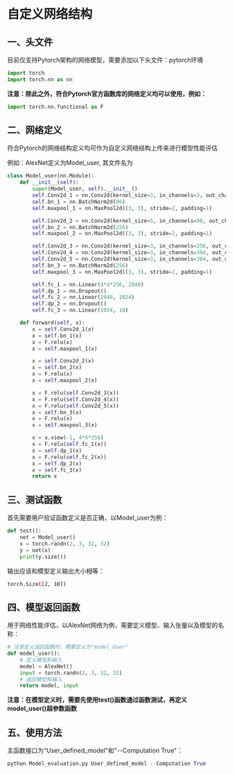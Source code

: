 # 自定义网络结构

## 一、头文件

目前仅支持Pytorch架构的网络模型，需要添加以下头文件：pytorch环境

``` python
import torch
import torch.nn as nn
```
**注意：除此之外，符合Pytorch官方函数库的网络定义均可以使用，例如：**
``` python
import torch.nn.functional as F
```

## 二、网络定义

符合Pytorch的网络结构定义均可作为自定义网络结构上传来进行模型性能评估

例如：AlexNet定义为Model_user, 其文件名为
``` python
class Model_user(nn.Module):
    def __init__(self):
        super(Model_user, self).__init__()
        self.Conv2d_1 = nn.Conv2d(kernel_size=3, in_channels=3, out_channels=96, padding=1)
        self.bn_1 = nn.BatchNorm2d(96)
        self.maxpool_1 = nn.MaxPool2d((3, 3), stride=2, padding=1)

        self.Conv2d_2 = nn.Conv2d(kernel_size=5, in_channels=96, out_channels=256, padding=2)
        self.bn_2 = nn.BatchNorm2d(256)
        self.maxpool_2 = nn.MaxPool2d((3, 3), stride=2, padding=1)

        self.Conv2d_3 = nn.Conv2d(kernel_size=3, in_channels=256, out_channels=384, padding=1)
        self.Conv2d_4 = nn.Conv2d(kernel_size=3, in_channels=384, out_channels=384, padding=1)
        self.Conv2d_5 = nn.Conv2d(kernel_size=3, in_channels=384, out_channels=256, padding=1)
        self.bn_3 = nn.BatchNorm2d(256)
        self.maxpool_3 = nn.MaxPool2d((3, 3), stride=2, padding=1)

        self.fc_1 = nn.Linear(4*4*256, 2048)
        self.dp_1 = nn.Dropout()
        self.fc_2 = nn.Linear(2048, 1024)
        self.dp_2 = nn.Dropout()
        self.fc_3 = nn.Linear(1024, 10)

    def forward(self, x):
        x = self.Conv2d_1(x)
        x = self.bn_1(x)
        x = F.relu(x)
        x = self.maxpool_1(x)

        x = self.Conv2d_2(x)
        x = self.bn_2(x)
        x = F.relu(x)
        x = self.maxpool_2(x)

        x = F.relu(self.Conv2d_3(x))
        x = F.relu(self.Conv2d_4(x))
        x = F.relu(self.Conv2d_5(x))
        x = self.bn_3(x)
        x = F.relu(x)
        x = self.maxpool_3(x)

        x = x.view(-1, 4*4*256)
        x = F.relu(self.fc_1(x))
        x = self.dp_1(x)
        x = F.relu(self.fc_2(x))
        x = self.dp_2(x)
        x = self.fc_3(x)
        return x
```

## 三、测试函数

首先需要用户验证函数定义是否正确，以Model_user为例：
``` python
def test():
    net = Model_user()
    x = torch.randn(2, 3, 32, 32)
    y = net(x)
    print(y.size())
```

输出应该和模型定义输出大小相等：
``` bash
torch.Size([2, 10])
```

## 四、模型返回函数

用于网络性能评估，以AlexNet网络为例，需要定义模型、输入张量以及模型的名称：
``` python
# 注意定义返回函数时，需要定义为"model_User"
def model_user():
    # 定义模型和输入
    model = AlexNet()
    input = torch.randn(2, 3, 32, 32)
    # 返回模型和输入
    return model, input
```

**注意：在模型定义时，需要先使用test()函数通过函数测试，再定义model_user()超参数函数**

## 五、使用方法

主函数接口为"User_defined_model"和"--Computation True"：
``` python
python Model_evaluation.py User_defined_model --Computation True
```
